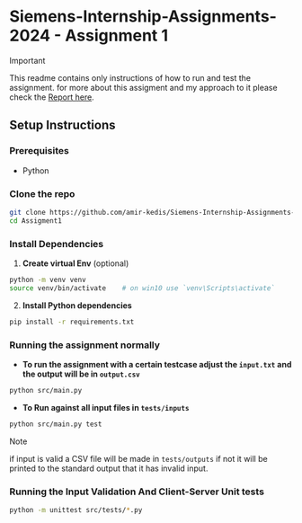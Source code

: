 # Siemens-Internship-Assignments-2024 - Assignment 1

> [!important]
> This readme contains only instructions of how to run and test the assignment.
> for more about this assigment and my approach to it please check the
> [Report here](./docs/report.md).

## Setup Instructions

### Prerequisites

- Python

### Clone the repo

```sh
git clone https://github.com/amir-kedis/Siemens-Internship-Assignments-2024.git
cd Assigment1
```

### Install Dependencies

1. **Create virtual Env** (optional)

```sh
python -m venv venv
source venv/bin/activate    # on win10 use `venv\Scripts\activate`
```

2. **Install Python dependencies**

```sh
pip install -r requirements.txt
```

### Running the assignment normally

- **To run the assignment with a certain testcase
  adjust the `input.txt` and the output will be in `output.csv`**

```sh
python src/main.py
```

- **To Run against all input files in `tests/inputs`**

```sh
python src/main.py test
```

> [!NOTE]
> if input is valid a CSV file will be made in `tests/outputs` if not it
> will be printed to the standard output that it has invalid input.

### Running the Input Validation And Client-Server Unit tests

```sh
python -m unittest src/tests/*.py
```
